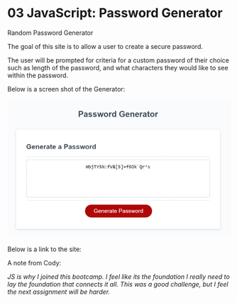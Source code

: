 # 03 JavaScript: Password Generator

Random Password Generator

The goal of this site is to allow a user to create a secure password.

The user will be prompted for criteria for a custom password of their choice such as length of the password, and what characters they would like to see within the password.  

Below is a screen shot of the Generator:

![The finished Password Generator](assets/images/Screenshot-Password-Generator.png)

Below is a link to the site:



A note from Cody:

*JS is why I joined this bootcamp. I feel like its the foundation I really need to lay the foundation that connects it all. This was a good challenge, but I feel the next assignment will be harder.*



